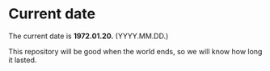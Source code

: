 # Current date

The current date is **1972.01.20.** (YYYY.MM.DD.)

This repository will be good when the world ends, so we will know how long it lasted.